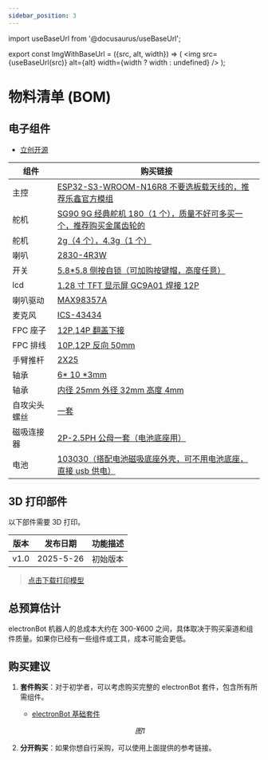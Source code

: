 ```yaml
---
sidebar_position: 3
---
```


import useBaseUrl from '@docusaurus/useBaseUrl';

export const ImgWithBaseUrl = ({src, alt, width}) => (
<img src={useBaseUrl(src)} alt={alt} width={width ? width : undefined} />
);

# 物料清单 (BOM)

## 电子组件

- <a href="https://oshwhub.com/txp666/electronbot-ai" target="_blank" title="立创开源">立创开源</a>

| 组件         | 购买链接                                                                                                                                                                                                                                                                                                                                                                                                                                                                                                                                                                                                                                                                                                                                         |
| ------------ | ------------------------------------------------------------------------------------------------------------------------------------------------------------------------------------------------------------------------------------------------------------------------------------------------------------------------------------------------------------------------------------------------------------------------------------------------------------------------------------------------------------------------------------------------------------------------------------------------------------------------------------------------------------------------------------------------------------------------------------------------ |
| 主控         | [ESP32-S3-WROOM-N16R8 不要选板载天线的，推荐乐鑫官方模组](https://item.taobao.com/item.htm?detail_redpacket_pop=true&id=701702373214&ltk2=17460008637506kldpxrrasc99k6tjmo296&ns=1&priceTId=2147836417460008613956532e2d9f&query=esp32s3&spm=a21n57.1.hoverItem.1&utparam=%7B%22aplus_abtest%22%3A%2217412f8a29f11d3d8cf235a792c1f1c1%22%7D&xxc=ad_ztc)                                                                                                                                                                                                                                                                                                                                                                                          |
| 舵机         | [SG90 9G 经典舵机 180（1 个），质量不好可多买一个，推荐购买金属齿轮的](https://item.taobao.com/item.htm?_u=f20q7cgb8555&id=625165836372&pisk=gjyb954K8EYfcLk9fjjrAILaFqM_5gWFBhiTxlp2XxHx1dE4RcJZ_sm6C4Zdmq5GiPN7WzcqkVlZCcaEroJNmoS1ClEKkAPqucUz5zA4uRuazOZ3RjJ4XR-0Zyrp3-5mQdMmIAQF89WU2oDiBxavqwYDycmhQm3xWxDJ8qtV99WUmuiBdjI5L-zA45iJ6dUtMbp-04nxWm3AVYnmXApx6KdJy40-Bdh9M0E-0cYv6jU9wbnEfCdvBqd-yDnZBVUtM4n-rcHtDPHtC4xIfsg0cixbzPhGudqSPdpTF0QiJo1MdmyjcZuQ04_KD8mX-2ExPdptuoZfBuZVlpqrnJaIYrWJhyZ3Ezi8JO_SIzVTWcaRKFk0Tr2nNr5peuHoyXFtNiBYVxgjO0lBbIDb6r2siStGxuHYrW0nM_boV-yE12cWyZEzVqhQ1r7kBqPQ2zGUUUJEIzVTWcaJlgSyL2NTcCtStdiS8gsWsCXOqG2PkOPc9jnocbS5VEFiM0mS8gsWk5cxqmgPVgTYs&spm=a1z09.2.0.0.6f472e8dGGusZP)                       |
| 舵机         | [2g（4 个），4.3g（1 个）](https://item.taobao.com/item.htm?id=811563511267&pisk=gRc3O6b0TvyC6pKTBfNB35lc8Y99RWNSa0C827EyQlr6P9BpR8zrr0c-p4r8Z0moqkeyAWhojqgJRbLQTQ4rDcV-JkE-jUmKP_KBFWCPqDg2A2EJRbqzjDouFeZ84um-zvL9MI3IR7Nz4ndvMWrURCihUJPyz5z4uFUe5vRr37NyD3XOaJO0ND5yOySFQPr_r65FT0PN_yUbayzFaFqarr6PY0oyS5z0-6SzU9PN_yZN4yyU8Orakz4Uzz5eSVr_ryPza0PwSzGkQ_rmafGwX-xrZmN8Qf43KouMh_5lLySYm2-NZ_liI8EVMlfPaf4nWmyetsv80xZLHoow66Vo7zmLXmRVs5ymh4UoxBfU9AksOWh9mgenqky-sRjFLrV3x-lUQILt58kisWheVtgtSky06Ap6v8FnxxZbLdtsqVqK4X2NxhE-HVhUIm-Os0woh4UoxBfE0gSlQtSW0_awyfW5FJz_SoeUZx5Ls-cmmFYGhpwU5yKvSFX5FJz_JnLMStsQLPapD&spm=tbpc.boughtlist.suborder_itemtitle.1.4f012e8djlrLWS)                                                              |
| 喇叭         | [2830-4R3W](https://item.taobao.com/item.htm?id=752330840093&pisk=gKbYO__B-82mUM_vZsroISzeM1PkBufVat5ISdvmfTBRB6hcmhvMfFBFphgg0Ex9WT9loKfDlCt1I9sDhiviWNBPHq0MlO49C6Sz_KAcofd1Vt3Gmsvc2fLVri0Mn-8O19YTKJ43-s52_Fw3KexnNO8BtmMjIdO7PFAOqsimOs527dGoCkj5gfdFVw4X1dNJPCdjhFtj5LgWUCmXCO9XVYOpTFT1Cni7PCOX1jtXGbNJOBdslKTsNQOw1jgfCFNJPCvWCFtfC_GlhRpSGd0OxNFJCT4qhmmcyIKvBVviW97I-39BWLg_dIOxLp1XeVg6nsCY5_C0H25kuwBptt4Sk9CFzTd5dPeJ7TS1CCB78AYVxt7e2tqIP_TyFHs62SafwEpvvQxKsm8Aft790ihaT_TfUMJecuyywZbHXp--F-1lwKtdXt2r5KjdNTKhrY0H7TS1CCBSHguR-wn5NvvpsmN8wcowcQrXaQmEKzB1NQp3MPnZb3PywpV8wcow47RJKSFtbc-za&skuId=5703191947626&spm=tbpc.boughtlist.suborder_itemtitle.1.4f012e8djlrLWS)                                                         |
| 开关         | [5.8\*5.8 侧按自锁（可加购按键帽，高度任意）](https://detail.tmall.com/item.htm?_u=o20q7cgbe1aa&id=631520524805&pisk=gUTLs_TfoADntwTdsBogrooPMulMJcAe_pRbrTX3Vdp9eIFHxgXlVap2HgaoYwjRyd6M-9AhR_sWEKthdHXuyUpwpy4lRL0RFI-Za9fH-7CWfpUkxBXHX7QeSH4lKv7JNKb-nx0moBRFaaMmn8fYbs_fgTZ7ETw_fafJjBZ3GBRFzTNgFmx6T8ezpPPCNTGO5_CbOasCPRa1Q_fCFL6CfR1Aga_WFMss5_fAFyaQRfE1N_ECNa1Cf11FNk_5PL6s6_W1Oa_SaUDRCW6uyngEpOOufSzblFCdvTUlBzL2JrjOh8W_yzBdVMEHOOU7PFKMvEZ1dmPGUwXeO6pruy7C2nRlwp3LRLd27dC6h4UcdCRDmM8IuuSAROSJRZFSRCQdpiTpLWaHhCdWmGLiGq7dR9tl8QVxKCLpKB89Z7Z1JwxODeQjuJ6kjILRwUkrWKd27dC6h4HC4uLDknS4ntCuAfhT4uSC_j4RHz2mWLO16tcKyurPbf5OnfhT4uSZ_1Bm9bEz4GlN.&spm=a1z09.2.0.0.18762e8dduCKjA)                                                   |
| lcd          | [1.28 寸 TFT 显示屏 GC9A01 焊接 12P](https://item.taobao.com/item.htm?spm=tbpc.boughtlist.suborder_itemtitle.1.33232e8d7RXraJ&id=784228754299&pisk=gOyg_dtoQ5l_3TbK9JM1avPMGjCLXAMb3rpxkx3VT2uCcCdOfjo4mr2Y6ouxnr40oVhV5Ae0-uZAf-IsQtm4yyDYXV3Y-i4TcKQ1GAp2oPZP5l3Af-0q-PzmGGgxuq4Y05IdeTE_fxMquaBRe2W-qyzMgfoN02om2MnNA5W4axMVyZAp3f6ohPJ20eR2TDuImdoqgrkeLmmZ3cRZ7M0Em0O27rzVxDombIRw_c8UY03e7EuqgX-E40vq0CRNxkuI0xu4ujS3Ybtw3424dJ7KZq0LO4HTKccizkfWELupef3zL2JVzJmGP4rZ-KJqWlqG3kqOSLZKC84o2PBeIzq7dymUztbnhyN4um4FFEH_wPwStPCyLkkI8bPqtGWaxA0iZDhkDCMggPwm15xfVkkaR7gS_6_IxRe-i4GH8NrLxVluiPQB3VFuYyc8pep-hyN4um4eSgSkTQ8fzKiFDJRXGfoIx4hZn7JtKb2urMjHN1GZAcQRxMAXGfoIXaIhxQTs_DiOy)                                                        |
| 喇叭驱动     | [MAX98357A](https://item.taobao.com/item.htm?abbucket=4&detail_redpacket_pop=true&id=730855604974&ltk2=1748254927710s5v9cgq4kida6ug0k81jlo&ns=1&priceTId=2147818617482549239005411e13e5&query=MAX98357&skuId=5062624732129&spm=a21n57.1.hoverItem.5&utparam=%7B%22aplus_abtest%22%3A%22ac33c5be49e475c29f65023c02e3348b%22%7D&xxc=taobaoSearch)                                                                                                                                                                                                                                                                                                                                                                                                  |
| 麦克风       | [ICS-43434](https://item.taobao.com/item.htm?_u=n20q7cgbedb3&id=848056175411&pisk=gWL0_FNhunSfppHR2U_jxdm4TVnRhZ_67dUOBNBZ4TWS1oExGG5wsdY9DCWOSdvMItIZhZLMEBOtGFhfuVfwpLb9MtB9Efvv1PHjfZUaIKOEhIBtGFXNEKJGfj6OQOv9_nh-J2dXGN_NQv3KJGDS4Rv0boSZ_g5FibCqNnuwYN_ZpAVfhHjh5KJMrhra4_W5s1r47d7ya1fc7s5a7bXPs6Za3dJZZ75CtRzN3srzaT147R7Ngu7PT64NgiJwabfGTNWwQilkabSz79YwPUkWgi4tEF0DRsjcLIW2MILrvirXiTvWeU5DZ_R4fPzwrsjD5s8kLdjvbBsBkC0gPZdH4a5pGq4l8I5HHTpE8zbywQJOA3M_JZpkSMYR05r2ZFXcYESusXOhl1JNj3M3JsbvqMYDcfwygpBDYZOTtxdlx3jCagPg0ZKp9Fseuq2CeM1MHTpE8zbPbgJ44kPhvP1r6Ur_fi55Z9BnKdYfrMYHKbcuAmsVNsHKZbq_fi55MvhoZkwf0_1xp&spm=a1z09.2.0.0.5f092e8dFCIIxc)                                                                                      |
| FPC 座子     | [12P,14P 翻盖下接](https://detail.tmall.com/item.htm?id=626563665786&pisk=gHGYOJGQt3xc8JlYrqJljERUkV8l6L0qzmuCslqcC0n-X2QmnRqgC5nEvR1M3S2T60Zoio00GPwsjDM0cxqG6fnrDsfgGcATf2ky7o4miNUsFmCinqqmeNFqZxfgmnPt5DV9xHAHtqu475tHxW2hPcPQ-l61j-O5F54tEq6cRqu4_l_lfpDSuNUEefRb5lT8NPUFc5wbC_a74PXbfcZbFgaL85Nsf-6WNPab5ZwblaT8JPX1hPZfFTa38G6sf5T8NPq7f5wjf4MsShE5llftKfL8f0Y2HGsswreYX14A6AG1t8qCoufO6oKbhkO3211swr3oA-OA9dqILo23A0OlM537WmqoAB18NJHESPnvMsNmFYl4ibxdj-nTcRc8ei6bJSEYdjwWtU0zCYh8ijtNL408cJFoEL-0ISnxLkyXU3otyomsM8svqlDnrjw-A3f-bRHESPnvMsiC4zhn9Tg5xkUGhULRQOybzKazr9SHwcg7ykYv6OWaUUz8xULRQOyyzzEHkFBNQ88P.&spm=tbpc.boughtlist.suborder_itemtitle.1.4f012e8djlrLWS&skuId=4446042241249)                                             |
| FPC 排线     | [10P,12P 反向 50mm](https://detail.tmall.com/item.htm?id=626935294271&pisk=gL8Y_OYC-YDc5C8AZIouIjuFMCluX0A2aKRQSOX0fLpJBBFDmGXGfNpepGai0ZjOWL6kotAcl1s6IptchnXgWFpyHr4Gld0OCB-r_tfDo5C6VKUMmIXD25Q2rn4Gnx791pbtKv0n-IRV_NMnKwj3Nd7CtOa_It_5VNf9qIZ0OIRV7ONuCDxWg5Ce2PV11OGRP1CUhNsffz15U1qfCd6fV81dTN_6CiZSP11f1SsfG7GR91q_Gt1fV41Fs-1XCNGRNT515s915brIBTNfIPKHWbB6EruUQR8RMiBTSsU95FzhX9_fFPMQcssYmI685PTJqnLQVtiUZO7c3I1vQ2zVlGKes1pxkr99TUJRNpgT-tOytHj2l2rNvZ6PXE_L1qORktIBkKPbopOJ1HjJrXgFkZ6XjZRg9xAJkKA2yCV_VZQD2MLAR2yfI3ApW1LZQ4ppTUJRNpgthguJ-eEWNJXdsoG-wlrNc_ofa_qUK4p6N_BnMVEabglPw9c-wlrN4b5RKjhTblSra&skuId=5766857297407&spm=tbpc.boughtlist.suborder_itemtitle.1.4f012e8djlrLWS)                                                |
| 手臂推杆     | [2X25](https://detail.tmall.com/item.htm?id=21799887877&pisk=gFbbs46pLxDbs5Lt1nVrPOOgyZT1H7zUWfOOt13q6ELvfVCVdCuwboAs5L1LiKrgmOs5BTx2Hd-w5C6eEsuaisP_51CpHFS23CBPCTmV3NJNUP1hdnuV6Nlcq95KuZrD7VTDSFeULyzFwsYMWpREWUMmyIAY7qKv6EY-LKG4vyzFi_G2MW588NRR6QRjXVB9D3HJiLdxWFpYN3de6F3vXqn-eLvJWIdtDLhJ1IOxDVB92UdpGjHtWqh-eBpJBFLOB_FW_LptCcGB1o9cGSuRk6CinqN9EV3OPIt84g9JtpNwOn6OGLwdGadjKpCvFV393s1bW_14h2fyow6BTtz-l91hrTORpPwWSTjOBC68-A8cYtbHVtrKy_LkeHI9VSUANE9XAQ-I_mYfXtb6miGgt_LAEMvHDu2kNZ7efpxSe-CPNKKCftyoWKSCwTtFzYueSTjOBC6-hgyx8p_EVcGWxVOWL7NSjcVWL7uuHPS0vndkG3P7NxIMDQAWL7NSHGxvZI9zN7MAj&spm=tbpc.boughtlist.suborder_itemtitle.1.4f012e8djlrLWS)                                                                                  |
| 轴承         | [6* 10 *3mm](https://item.taobao.com/item.htm?id=626925470285&pisk=garT_7qSq6ficAEtKR7HiOSrB-W3Gw2aL5yWmjcMlWFLM8pgSqcmlmFzwqtc7c0xDWG3jf2ifxgbi7ai1PcDDoFU6hxmfSjxG8zF3fDgjKHbR5K0SRcgJKnaxPxms1oYh7mAZ_jlqRyZ3m1lZ00kdSoSEhT6ifiBdmDY-RTMFRyZ0j9HGa4QQKHzh7pjhj6KAxHyGmgsGJTITxYsGSGsRBM-UmibGVTCAxMshdgsCp6KexYXCqMsdBMqnIT_Gm6LdXkjcANjcAalMX9sinUuD9hbtI7ovDrKBVh7paRB9ZcpZfysXnKx6QgsNgcpcnZKBJVS5GKRobars4c7OMxtDJMYsXV5VHnIyzymH5I9fc4Q8logx_dmWShsok3p1FM-Xf37f2slKJubJkngfs8zKJhsyD4h810mX5UraV_FTSeKsSZtRCCniz23f2F5tHFqkzymH5I9f7sPeuqJRJOowxY1p9L2uVMF5vkHzQjLGJMKZOIvuEuFLvhlp9L2u2WEpbXOHE8q895..&spm=tbpc.boughtlist.suborder_itemtitle.1.4f012e8djlrLWS)                                                                        |
| 轴承         | [内径 25mm 外径 32mm 高度 4mm](https://item.taobao.com/item.htm?id=550670695721&pisk=gtKb_cAdTSVjDLITCZDzVC6i2ns1WYoEXR69KdE4BiIA5lp2OOrN7qX_f_9KnsuioCTW6QbVM17NfOOFZKrZnKksfdpdMG8VgOdy1Q42gh5wac9HOZr2BhyDrBJL0nucblscjGhETDoeeKjGX6WUXgN0ytWnblCO6ij8TswqJDoenLwVHvJ-YhWJBxW4WldOkaFRn_BYXGBtFaBFBGEAWoU8w_fRXtBTk_eRCt6YkldT2uBGLSCOBrE8wO61XldOXY9RZOsO6AU3dOgfiKM42nppIx0ZM_qTX36fy4-AwBpiQsQb1K5uXX3OHZa2H_ZTX3TylHURM22Psi5DHtOixojA5evNCIibDC9HqQ6J9cZFMLve8ZxxxPbCD_b6DMwtDLsfGwKXi-E29L998atrpDjfDsLNmdyIgLtXgKxWQRURci85RnsKxSCwzpt1ChciVB9HqQ6J9cGA4rEFOHz758_3fT1EFYagSY1EUucxbE0dkTXfzYM7MFbAET1EFYNvSZBlh_kSFSLG.&spm=tbpc.boughtlist.suborder_itemtitle.1.4f012e8djlrLWS)                                                      |
| 自攻尖头螺丝 | [一套](https://item.taobao.com/item.htm?id=571154046536&pisk=gT3__UD8UOX15azAGlAFRxNDJVabMB8yksNxZjQNMPUTcZhZFS740hVflJGJsR-DjxiIHvqaB-r4lSMzKf72sfRXljh8BroaQSHEhvjZQqyqLEGoFl7ZMq5ixYlR7V-guZagorpyUU8r9f40k8PPky6GpSFvuNETMP4dUR1w2U8rsX1a6QlpzqPLk7NNDZHYXkBLsJFTHZF9OkFzMrQTDNIdpJ2Lk5FAXJCLG5NOXZHAJ9F4GGQYk-IdJSFzk-HYkBGLKSaYHAaRNSt_IfONJVh-ispvHJbAk2N_vHyYpSewgJr_jfwBefgL1T2-6J_AkRls1EhI_d_oTP0SF7kwJNMSZ2DQ9YLXdrDnDxFjpUX4S0kirkMw2whL-JE-DkO9WXa_CuNUVsSg5mHillm1iQcLWvmuElKHKWgZzowuA9ptTXwTVmMwKZeZVXHQ42WFzrDnDxFjpOsyDaySzMsfOubbO8RBOijDO8RF-dLqj3ETt5ZeOB6tmlF3O8RBOOn0XWV_LBOCBmf..&spm=tbpc.boughtlist.suborder_itemtitle.1.4f012e8djlrLWS)                                                                              |
| 磁吸连接器   | [2P-2.5PH 公母一套（电池底座用）](https://detail.tmall.com/item.htm?id=826579384255&pisk=g6LQshvA3J2QJ178NMca5L1oWe_SNfuqy71JiQUUwwQdVzdeh_zP4Df7POOxt9ooxLt6edjFpTSPP_9VIBzrtBlSPQdApa-FL_pwFdqeLUWyQ4ODhMzewUPHjKRY8eohzz_hraHq3qu26Bblyt54yNw3Xs5SzkBLywbT39NEDqu2tCNF9jRtuU59FnCQ2zpRvGeOtOedwypRXPClByC8J_et1OXO9uEdp5IOT_ZLeLURXlCViWULyTITWsWOeaCJeCh1aOB-CIPfND6HOXz9JIdoMzzPIzUJ56stbK69WhGPZM92OOMAcFCQntddCzURLBOIyCOEdrAN-E9fgpuTRKODSd19H4M1rdxJe_9to87H0pYcfpoYWCQGBiKRfX3p1w6Cc1SbakbB2pY5xHNoiCQpInXcvcDG1e8VVtj_Bvdw19IXVpkgy9-X6ds27RzVrdxJe_9TdgRTutT4fuN1mz113fG_quc13fzip4-nDMCGOGls1JKlv1f13fG_p3jds66Z1fwpq&spm=tbpc.boughtlist.suborder_itemtitle.1.4f012e8djlrLWS&skuId=5718251099472)                                  |
| 电池         | [103030（搭配电池磁吸底座外壳，可不用电池底座，直接 usb 供电）](https://item.taobao.com/item.htm?id=784361648217&pisk=gJKTO0x5qXcgTFtOKdu3iAoPBKkhD2vwLCJ7msfglBdpMLeMSZfclidywZZm7GbADB1Hj1vGft_XiQTG1Ff0Dnde6lqcfImAGL8E31XMj-BXRCEDSdfMJ-IwxFqcsfSvhQjxZbmoqdJN3iGoZgbudIS5e5ZbisNCAiXv-dagFdJN0sw3G4YBQ-ByRco1hsMdAtBz1i_1CysCTt41GI11RW6RUisXGNaIAt61hR_1CJMdFOZbft__R96NnON6GiMdOOfCGi_6GpGz0jCQCsqvrnHdGBVSUr4DvOQOMof7DI-gqNf7g1ZYD1pGWPv19oZXveY9Vy1szJfVj1J1BIozbG_vzKXv6cE6ML-e99OSDuf6LLYl7hizuaI1TZK12-i6pGCOPhdaClAWpKTlJHDS4GI11Ejwn8hMphdMQHp0hysOjeQJXgiz1sYHenBv0jopwL-e99OSDfsPe3x8RpNlwt4spvU4uN6E59W3z7mpGp6dZAnYur7EL9CopvU4uwkFp_DtHrzV8v5..&skuId=5358159601484&spm=tbpc.boughtlist.suborder_itemtitle.1.4f012e8djlrLWS) |

## 3D 打印部件

以下部件需要 3D 打印。

| 版本 | 发布日期  | 功能描述 |
| ---- | --------- | -------- |
| v1.0 | 2025-5-26 | 初始版本 |

> [点击下载打印模型](https://makerworld.com.cn/zh/models/1261303-electronbot-ai)

## 总预算估计

electronBot 机器人的总成本大约在 300-¥600 之间，具体取决于购买渠道和组件质量。如果你已经有一些组件或工具，成本可能会更低。

## 购买建议

1. **套件购买**：对于初学者，可以考虑购买完整的 electronBot 套件，包含所有所需组件。

   - [electronBot 基础套件](https://b23.tv/i6QOFeQ)

   <p align="center">
     <ImgWithBaseUrl src="/img/bmallqr.jpg" alt="PCB1" width="500" />
     <div align="center"><em>图1</em></div>
   </p>

2. **分开购买**：如果你想自行采购，可以使用上面提供的参考链接。
